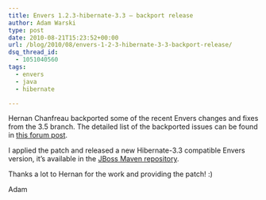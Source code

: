 ```yaml
---
title: Envers 1.2.3-hibernate-3.3 – backport release
author: Adam Warski
type: post
date: 2010-08-21T15:23:52+00:00
url: /blog/2010/08/envers-1-2-3-hibernate-3-3-backport-release/
dsq_thread_id:
  - 1051040560
tags:
  - envers
  - java
  - hibernate

---
```

Hernan Chanfreau backported some of the recent Envers changes and fixes from the 3.5 branch. The detailed list of the backported issues can be found in [this forum post][1]. 

I applied the patch and released a new Hibernate-3.3 compatible Envers version, it&#8217;s available in the [JBoss Maven repository][2].

Thanks a lot to Hernan for the work and providing the patch! :)

Adam

 [1]: http://community.jboss.org/message/553486#553486
 [2]: https://repository.jboss.org/nexus/content/groups/public-jboss/org/jboss/envers/jboss-envers/1.2.3-hibernate-3.3/
